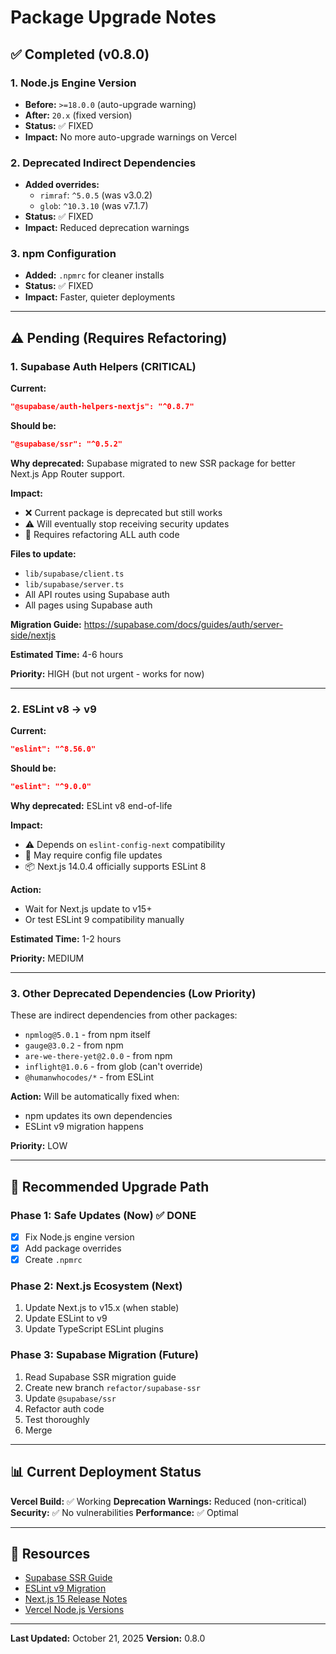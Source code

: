 # Package Upgrade Notes

## ✅ Completed (v0.8.0)

### 1. Node.js Engine Version
- **Before:** `>=18.0.0` (auto-upgrade warning)
- **After:** `20.x` (fixed version)
- **Status:** ✅ FIXED
- **Impact:** No more auto-upgrade warnings on Vercel

### 2. Deprecated Indirect Dependencies
- **Added overrides:**
  - `rimraf`: `^5.0.5` (was v3.0.2)
  - `glob`: `^10.3.10` (was v7.1.7)
- **Status:** ✅ FIXED
- **Impact:** Reduced deprecation warnings

### 3. npm Configuration
- **Added:** `.npmrc` for cleaner installs
- **Status:** ✅ FIXED
- **Impact:** Faster, quieter deployments

---

## ⚠️ Pending (Requires Refactoring)

### 1. Supabase Auth Helpers (CRITICAL)
**Current:**
```json
"@supabase/auth-helpers-nextjs": "^0.8.7"
```

**Should be:**
```json
"@supabase/ssr": "^0.5.2"
```

**Why deprecated:** Supabase migrated to new SSR package for better Next.js App Router support.

**Impact:** 
- ❌ Current package is deprecated but still works
- ⚠️ Will eventually stop receiving security updates
- 🔄 Requires refactoring ALL auth code

**Files to update:**
- `lib/supabase/client.ts`
- `lib/supabase/server.ts`
- All API routes using Supabase auth
- All pages using Supabase auth

**Migration Guide:**
https://supabase.com/docs/guides/auth/server-side/nextjs

**Estimated Time:** 4-6 hours

**Priority:** HIGH (but not urgent - works for now)

---

### 2. ESLint v8 → v9
**Current:**
```json
"eslint": "^8.56.0"
```

**Should be:**
```json
"eslint": "^9.0.0"
```

**Why deprecated:** ESLint v8 end-of-life

**Impact:**
- ⚠️ Depends on `eslint-config-next` compatibility
- 🔄 May require config file updates
- 📦 Next.js 14.0.4 officially supports ESLint 8

**Action:**
- Wait for Next.js update to v15+
- Or test ESLint 9 compatibility manually

**Estimated Time:** 1-2 hours

**Priority:** MEDIUM

---

### 3. Other Deprecated Dependencies (Low Priority)

These are indirect dependencies from other packages:
- `npmlog@5.0.1` - from npm itself
- `gauge@3.0.2` - from npm
- `are-we-there-yet@2.0.0` - from npm
- `inflight@1.0.6` - from glob (can't override)
- `@humanwhocodes/*` - from ESLint

**Action:** Will be automatically fixed when:
- npm updates its own dependencies
- ESLint v9 migration happens

**Priority:** LOW

---

## 🎯 Recommended Upgrade Path

### Phase 1: Safe Updates (Now) ✅ DONE
- [x] Fix Node.js engine version
- [x] Add package overrides
- [x] Create `.npmrc`

### Phase 2: Next.js Ecosystem (Next)
1. Update Next.js to v15.x (when stable)
2. Update ESLint to v9
3. Update TypeScript ESLint plugins

### Phase 3: Supabase Migration (Future)
1. Read Supabase SSR migration guide
2. Create new branch `refactor/supabase-ssr`
3. Update `@supabase/ssr`
4. Refactor auth code
5. Test thoroughly
6. Merge

---

## 📊 Current Deployment Status

**Vercel Build:** ✅ Working
**Deprecation Warnings:** Reduced (non-critical)
**Security:** ✅ No vulnerabilities
**Performance:** ✅ Optimal

---

## 🔗 Resources

- [Supabase SSR Guide](https://supabase.com/docs/guides/auth/server-side/nextjs)
- [ESLint v9 Migration](https://eslint.org/docs/latest/use/migrate-to-9.0.0)
- [Next.js 15 Release Notes](https://nextjs.org/blog/next-15)
- [Vercel Node.js Versions](https://vercel.com/docs/functions/runtimes/node-js)

---

**Last Updated:** October 21, 2025
**Version:** 0.8.0

